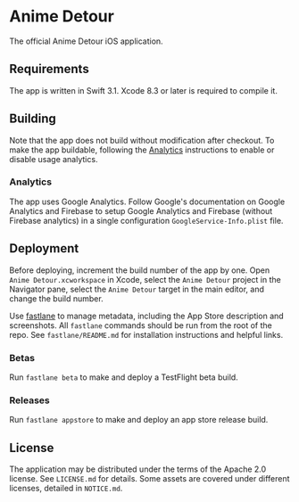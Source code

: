 # Anime Detour

The official Anime Detour iOS application.

## Requirements

The app is written in Swift 3.1. Xcode 8.3 or later is required to compile it.

## Building

Note that the app does not build without modification after checkout. To make the app buildable, following the [Analytics](#Analytics) instructions to enable or disable usage analytics.

### Analytics

The app uses Google Analytics. Follow Google's documentation on Google Analytics and Firebase to setup Google Analytics and Firebase (without Firebase analytics) in a single configuration `GoogleService-Info.plist` file.

## Deployment

Before deploying, increment the build number of the app by one. Open `Anime Detour.xcworkspace` in Xcode, select the `Anime Detour` project in the Navigator pane, select the `Anime Detour` target in the main editor, and change the build number.

Use [fastlane](https://github.com/fastlane/fastlane) to manage metadata, including the App Store description and screenshots. All `fastlane` commands should be run from the root of the repo. See `fastlane/README.md` for installation instructions and helpful links.

### Betas

Run `fastlane beta` to make and deploy a TestFlight beta build.

### Releases

Run `fastlane appstore` to make and deploy an app store release build.

## License

The application may be distributed under the terms of the Apache 2.0 license. See `LICENSE.md` for details. Some assets are covered under different licenses, detailed in `NOTICE.md`.
